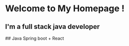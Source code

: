<h1>Welcome to My Homepage ! </h1>
<h2>I'm a full stack java developer</h2>
## Java Spring boot + React
